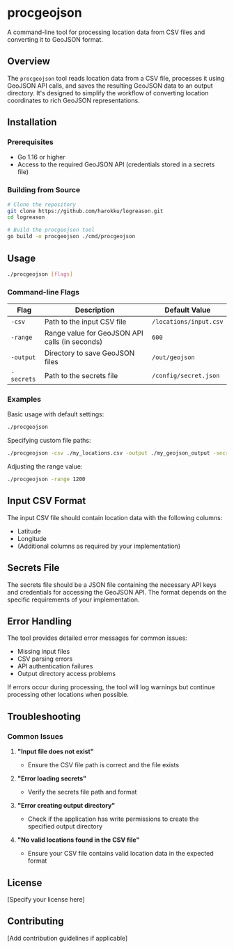 # procgeojson

A command-line tool for processing location data from CSV files and converting it to GeoJSON format.

## Overview

The `procgeojson` tool reads location data from a CSV file, processes it using GeoJSON API calls, and saves the resulting GeoJSON data to an output directory. It's designed to simplify the workflow of converting location coordinates to rich GeoJSON representations.

## Installation

### Prerequisites

- Go 1.16 or higher
- Access to the required GeoJSON API (credentials stored in a secrets file)

### Building from Source

```bash
# Clone the repository
git clone https://github.com/harokku/logreason.git
cd logreason

# Build the procgeojson tool
go build -o procgeojson ./cmd/procgeojson
```

## Usage

```bash
./procgeojson [flags]
```

### Command-line Flags

| Flag | Description | Default Value |
|------|-------------|---------------|
| `-csv` | Path to the input CSV file | `/locations/input.csv` |
| `-range` | Range value for GeoJSON API calls (in seconds) | `600` |
| `-output` | Directory to save GeoJSON files | `/out/geojson` |
| `-secrets` | Path to the secrets file | `/config/secret.json` |

### Examples

Basic usage with default settings:
```bash
./procgeojson
```

Specifying custom file paths:
```bash
./procgeojson -csv ./my_locations.csv -output ./my_geojson_output -secrets ./my_secrets.json
```

Adjusting the range value:
```bash
./procgeojson -range 1200
```

## Input CSV Format

The input CSV file should contain location data with the following columns:
- Latitude
- Longitude
- (Additional columns as required by your implementation)

## Secrets File

The secrets file should be a JSON file containing the necessary API keys and credentials for accessing the GeoJSON API. The format depends on the specific requirements of your implementation.

## Error Handling

The tool provides detailed error messages for common issues:
- Missing input files
- CSV parsing errors
- API authentication failures
- Output directory access problems

If errors occur during processing, the tool will log warnings but continue processing other locations when possible.

## Troubleshooting

### Common Issues

1. **"Input file does not exist"**
   - Ensure the CSV file path is correct and the file exists

2. **"Error loading secrets"**
   - Verify the secrets file path and format

3. **"Error creating output directory"**
   - Check if the application has write permissions to create the specified output directory

4. **"No valid locations found in the CSV file"**
   - Ensure your CSV file contains valid location data in the expected format

## License

[Specify your license here]

## Contributing

[Add contribution guidelines if applicable]